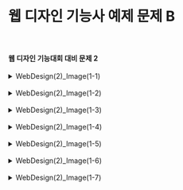 <h1>웹 디자인 기능사 예제 문제 B</h1><br>
<h4>웹 디자인 기능대회 대비 문제 2</h4>
<details>
  <summary>WebDesign(2)_Image(1-1)</summary>
  문제 2-1 ( 산업대학교 Image 2-1 )
  
  ![image](https://github.com/pm4c1/web-design/assets/122862249/55540bd0-d4f0-4a12-8781-fa52a299a594)
</details>
<br>
<details>
  <summary>WebDesign(2)_Image(1-2)</summary>
  문제 2-2 ( 산업대학교 Image 2-2 )
  
  ![image](https://github.com/pm4c1/web-design/assets/122862249/7e21db32-dfee-449f-b710-731333224c51)
</details>
<br>
<details>
  <summary>WebDesign(2)_Image(1-3)</summary>
  문제 2-3 ( 산업대학교 Image 2-3 )
  
  ![image](https://github.com/pm4c1/web-design/assets/122862249/830660a1-3559-45be-bb06-ac0a52bd0e08)
</details>
<br>
<details>
  <summary>WebDesign(2)_Image(1-4)</summary>
  문제 2-4 ( 산업대학교 Image 2-4 )
  
  ![image](https://github.com/pm4c1/web-design/assets/122862249/3488ef12-6486-4a1f-88b6-587d5a7d3cd1)
</details>
<br>
<details>
  <summary>WebDesign(2)_Image(1-5)</summary>
  문제 2-5 (산업대학교 Image 2-5)
  
  ![image](https://github.com/pm4c1/web-design/assets/122862249/83064585-3b30-4593-acd9-de772d16bdab)
</details>
<br>
<details>
  <summary>WebDesign(2)_Image(1-6)</summary>
  문제 2-6 (산업대학교 Image 2-6)
  
  ![image](https://github.com/pm4c1/web-design/assets/122862249/c40d1aa2-db3f-49cf-bab6-a26da0963ae4)
</details>
<br>
<details>
  <summary>WebDesign(2)_Image(1-7)</summary>
  문제 2-7 (산업대학교 Image 2-7)
  
  ![image](https://github.com/pm4c1/web-design/assets/122862249/d80f2d60-eb80-4686-a436-9b57b17a15d8)
</details>
